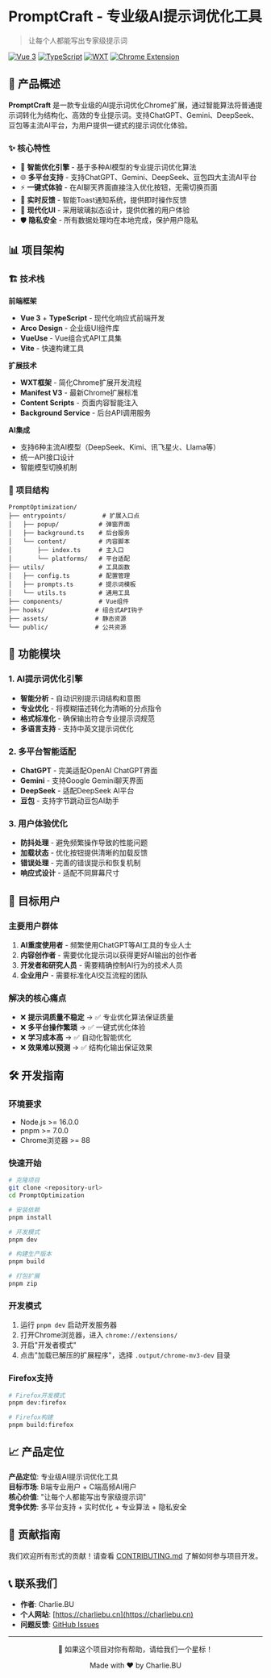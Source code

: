 # PromptCraft - 专业级AI提示词优化工具

> 让每个人都能写出专家级提示词

[![Vue 3](https://img.shields.io/badge/Vue-3.5.21-4FC08D?style=flat-square&logo=vue.js)](https://vuejs.org/)
[![TypeScript](https://img.shields.io/badge/TypeScript-5.9.2-3178C6?style=flat-square&logo=typescript)](https://www.typescriptlang.org/)
[![WXT](https://img.shields.io/badge/WXT-0.20.6-FF6B35?style=flat-square)](https://wxt.dev/)
[![Chrome Extension](https://img.shields.io/badge/Chrome-Extension-4285F4?style=flat-square&logo=google-chrome)](https://developer.chrome.com/docs/extensions/)

## 🚀 产品概述

**PromptCraft** 是一款专业级的AI提示词优化Chrome扩展，通过智能算法将普通提示词转化为结构化、高效的专业提示词。支持ChatGPT、Gemini、DeepSeek、豆包等主流AI平台，为用户提供一键式的提示词优化体验。

### ✨ 核心特性

- 🎯 **智能优化引擎** - 基于多种AI模型的专业提示词优化算法
- 🌐 **多平台支持** - 支持ChatGPT、Gemini、DeepSeek、豆包四大主流AI平台
- ⚡ **一键式体验** - 在AI聊天界面直接注入优化按钮，无需切换页面
- 🔄 **实时反馈** - 智能Toast通知系统，提供即时操作反馈
- 🎨 **现代化UI** - 采用玻璃拟态设计，提供优雅的用户体验
- 🛡️ **隐私安全** - 所有数据处理均在本地完成，保护用户隐私

## 📊 项目架构

### 🏗️ 技术栈

**前端框架**
- **Vue 3** + **TypeScript** - 现代化响应式前端开发
- **Arco Design** - 企业级UI组件库
- **VueUse** - Vue组合式API工具集
- **Vite** - 快速构建工具

**扩展技术**
- **WXT框架** - 简化Chrome扩展开发流程
- **Manifest V3** - 最新Chrome扩展标准
- **Content Scripts** - 页面内容智能注入
- **Background Service** - 后台API调用服务

**AI集成**
- 支持6种主流AI模型（DeepSeek、Kimi、讯飞星火、Llama等）
- 统一API接口设计
- 智能模型切换机制

### 📁 项目结构

```
PromptOptimization/
├── entrypoints/          # 扩展入口点
│   ├── popup/           # 弹窗界面
│   ├── background.ts    # 后台服务
│   └── content/         # 内容脚本
│       ├── index.ts     # 主入口
│       └── platforms/   # 平台适配
├── utils/               # 工具函数
│   ├── config.ts        # 配置管理
│   ├── prompts.ts       # 提示词模板
│   └── utils.ts         # 通用工具
├── components/          # Vue组件
├── hooks/              # 组合式API钩子
├── assets/             # 静态资源
└── public/             # 公共资源
```

## 🎯 功能模块

### 1. AI提示词优化引擎
- **智能分析** - 自动识别提示词结构和意图
- **专业优化** - 将模糊描述转化为清晰的分点指令
- **格式标准化** - 确保输出符合专业提示词规范
- **多语言支持** - 支持中英文提示词优化

### 2. 多平台智能适配
- **ChatGPT** - 完美适配OpenAI ChatGPT界面
- **Gemini** - 支持Google Gemini聊天界面
- **DeepSeek** - 适配DeepSeek AI平台
- **豆包** - 支持字节跳动豆包AI助手

### 3. 用户体验优化
- **防抖处理** - 避免频繁操作导致的性能问题
- **加载状态** - 优化按钮提供清晰的加载反馈
- **错误处理** - 完善的错误提示和恢复机制
- **响应式设计** - 适配不同屏幕尺寸

## 👥 目标用户

### 主要用户群体
1. **AI重度使用者** - 频繁使用ChatGPT等AI工具的专业人士
2. **内容创作者** - 需要优化提示词以获得更好AI输出的创作者
3. **开发者和研究人员** - 需要精确控制AI行为的技术人员
4. **企业用户** - 需要标准化AI交互流程的团队

### 解决的核心痛点
- ❌ **提示词质量不稳定** → ✅ 专业优化算法保证质量
- ❌ **多平台操作繁琐** → ✅ 一键式优化体验
- ❌ **学习成本高** → ✅ 自动化智能优化
- ❌ **效果难以预测** → ✅ 结构化输出保证效果

## 🛠️ 开发指南

### 环境要求
- Node.js >= 16.0.0
- pnpm >= 7.0.0
- Chrome浏览器 >= 88

### 快速开始

```bash
# 克隆项目
git clone <repository-url>
cd PromptOptimization

# 安装依赖
pnpm install

# 开发模式
pnpm dev

# 构建生产版本
pnpm build

# 打包扩展
pnpm zip
```

### 开发模式
1. 运行 `pnpm dev` 启动开发服务器
2. 打开Chrome浏览器，进入 `chrome://extensions/`
3. 开启"开发者模式"
4. 点击"加载已解压的扩展程序"，选择 `.output/chrome-mv3-dev` 目录

### Firefox支持
```bash
# Firefox开发模式
pnpm dev:firefox

# Firefox构建
pnpm build:firefox
```

## 📈 产品定位

**产品定位**: 专业级AI提示词优化工具  
**目标市场**: B端专业用户 + C端高频AI用户  
**核心价值**: "让每个人都能写出专家级提示词"  
**竞争优势**: 多平台支持 + 实时优化 + 专业算法 + 隐私安全

## 🤝 贡献指南

我们欢迎所有形式的贡献！请查看 [CONTRIBUTING.md](CONTRIBUTING.md) 了解如何参与项目开发。

## 📞 联系我们

- **作者**: Charlie.BU
- **个人网站**: [https://charliebu.cn](https://charliebu.cn)
- **问题反馈**: [GitHub Issues](https://github.com/Charlie-BU/PromptOptimization/issues)

---

<div align="center">
  <p>🌟 如果这个项目对你有帮助，请给我们一个星标！</p>
  <p>Made with ❤️ by Charlie.BU</p>
</div>
